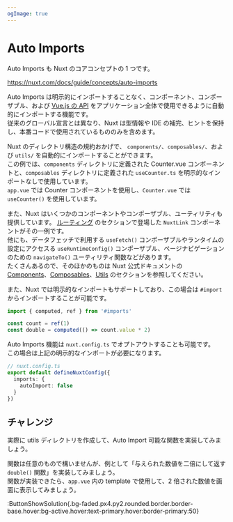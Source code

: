 ```yaml
---
ogImage: true
---
```


# Auto Imports

Auto Imports も Nuxt のコアコンセプトの 1 つです。

https://nuxt.com/docs/guide/concepts/auto-imports

Auto Imports は明示的にインポートすることなく、コンポーネント、コンポーザブル、および [Vue.js の API](https://vuejs.org/api/) をアプリケーション全体で使用できるように自動的にインポートする機能です。\
従来のグローバル宣言とは異なり、Nuxt は型情報や IDE の補完、ヒントを保持し、本番コードで使用されているもののみを含めます。

Nuxt のディレクトリ構造の規約おかげで、 `components/`、`composables/`、および `utils/` を自動的にインポートすることができます。\
この例では、`components` ディレクトリに定義された Counter.vue コンポーネントと、`composables` ディレクトリに定義された `useCounter.ts` を明示的なインポートなしで使用しています。\
`app.vue` では Counter コンポーネントを使用し、`Counter.vue` では `useCounter()` を使用しています。

また、Nuxt はいくつかのコンポーネントやコンポーザブル、ユーティリティも提供しています。
[ルーティング](/concepts/routing) のセクションで登場した `NuxtLink` コンポーネントがその一例です。\
他にも、データフェッチで利用する `useFetch()` コンポーザブルやランタイムの設定にアクセスる `useRuntimeConfig()` コンポーザブル、ページナビゲーションのための `navigateTo()` ユーティリティ関数などがあります。\
たくさんあるので、そのほかのものは Nuxt 公式ドキュメントの [Components](https://nuxt.com/docs/api/components)、[Composables](https://nuxt.com/docs/api/composables)、[Utils](https://nuxt.com/docs/api/utils) のセクションを参照してください。

また、Nuxt では明示的なインポートもサポートしており、この場合は `#import` からインポートすることが可能です。

```ts
import { computed, ref } from '#imports'

const count = ref(1)
const double = computed(() => count.value * 2)
```

Auto Imports 機能は `nuxt.config.ts` でオプトアウトすることも可能です。\
この場合は上記の明示的なインポートが必要になります。

```ts
// nuxt.config.ts
export default defineNuxtConfig({
  imports: {
    autoImport: false
  }
})
```

## チャレンジ

実際に utils ディレクトリを作成して、Auto Import 可能な関数を実装してみましょう。

関数は任意のもので構いませんが、例として「与えられた数値を二倍にして返す `double()` 関数」を実装してみましょう。\
関数が実装できたら、`app.vue` 内の template で使用して、2 倍された数値を画面に表示してみましょう。

:ButtonShowSolution{.bg-faded.px4.py2.rounded.border.border-base.hover:bg-active.hover:text-primary.hover:border-primary:50}
